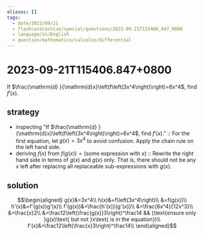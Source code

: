 ```yaml
---
aliases: []
tags:
  - date/2023/09/21
  - flashcard/active/special/questions/2023-09-21T115406_847_0800
  - language/in/English
  - question/mathematics/calculus/differential
---
```


# 2023-09-21T115406.847+0800

If $\frac{\mathrm{d} }{\mathrm{d}x}\left(f\left(3x^4\right)\right)=6x^4$, find $f'(x)$.

## strategy

- inspecting "If $\frac{\mathrm{d} }{\mathrm{d}x}\left(f\left(3x^4\right)\right)=6x^4$, find $f'(x)$." :: For the first equation, let $g(x) = 3x^4$ to avoid confusion. Apply the chain rule on the left hand side. <!--SR:!2024-08-22,32,270-->
- deriving $f(x)$ from $f(g(x)) = (\text{some expression with }x)$ :: Rewrite the right hand side in terms of $g(x)$ and $g(x)$ only. That is, there should not be any $x$ left after replacing all replaceable sub-expressions with $g(x)$. <!--SR:!2024-08-18,33,270-->

## solution

$$\begin{aligned}
g(x)&=3x^4\\
h(x)&=f\left(3x^4\right)\\
&=f(g(x))\\
h'(x)&=f'(g(x))g'(x)\\
f'(g(x))&=\frac{h'(x)}{g'(x)}\\
&=\frac{6x^4}{12x^3}\\
&=\frac{x}2\\
&=\frac12\left(\frac{g(x)}3\right)^\frac14 && (\text{ensure only }g(x)\text{ but not }x\text{ is in the equation})\\
f'(x)&=\frac12\left(\frac{x}3\right)^\frac14\\
\end{aligned}$$
